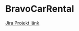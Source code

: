 # BravoCarRental

[Jira Projekt länk](https://mikaelmirke.atlassian.net/jira/software/projects/YB/boards/3)
